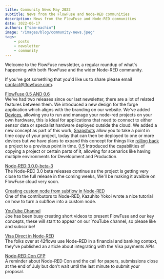 ```yaml
---
title: Community News May 2022
subtitle: News from the FlowFuse and Node-RED communities
description: News from the FlowFuse and Node-RED communities
date: 2022-06-17
authors: ["sam-machin"]
image: "/images/blog/community-news.jpeg"
tags:
    - posts
    - newsletter
    - community
---
```


Welcome to the FlowFuse newsletter, a regular roundup of what\`s happening with both FlowFuse and the wider Node-RED community. 
<!--more-->
If you've got something that you'd like us to share please email [contact@flowfuse.com](mailto:contact@flowfuse.com).

[FlowFuse 0.5 AND 0.6](https://flowforge.com/blog/2022/06/flowforge-06-released/)  
We've had two releases since our last newsletter, there are a lot of related features between them. 
We introduced a new design for the forge application which aligns with the branding on our website.
We've added [Devices](https://flowforge.com/docs/user/concepts/#device), allowing you to run and manage your node-red projects on your own hardware, this is ideal for applications that need to connect to either sensor data or specialist hardware deployed outside the cloud.
We added a new concept as part of this work, [Snapshots](https://flowforge.com/docs/user/concepts/#project-snapshot) allow you to take a point in time copy of your project, today that can then be deployed to one or more devices but we have plans to expand this concept for things like [rolling back](https://github.com/flowforge/flowforge/issues/587) a project to a previous point in time.
[0.5](https://flowforge.com/blog/2022/05/flowforge-05-released/) Introduced the capabilities of copying a project or certain parts of it, allowing for scenarios like having multiple environments for Development and Production.

[Node-RED 3.0.0-beta-3](https://discourse.nodered.org/t/node-red-3-0-0-beta-3-released/64027)  
The Node-RED 3.0 beta releases continue as the project is getting very close to the full release in the coming weeks, We'll be making it availble on FlowFuse cloud very soon.

[Creating custom node from subflow in Node-RED](https://kazuhitoyokoi.medium.com/creating-custom-node-from-subflow-in-node-red-ce52cc42bbba)  
One of the contributors to Node-RED, Kazuhito Yokoi wrote a nice tutorial on how to turn a subflow into a custom node.

[YouTube Channel](https://www.youtube.com/channel/UCbBzP8NZbv3WDtlt4UouA-g)  
Joe has been busy creating short videos to present FlowFuse and our key concepts, these will start to appear on our YouTube channel, so please like and subscribe!

[Visa Direct in Node-RED](https://www.42flows.tech/blog/why-have-we-decided-to-implement-visa-direct-api-for-node-red/)  
The folks over at 42flows use Node-RED in a financial and banking context, they've published an article about integrating with the Visa payments APIs

[Node-RED Con CFP](https://www.papercall.io/nrcon2022)  
A reminder about Node-RED Con and the call for papers, submissions close at the end of July but don't wait until the last minute to submit your proposal.
